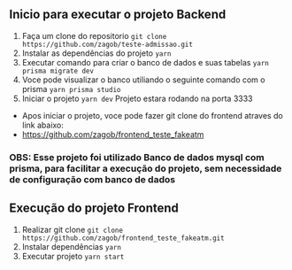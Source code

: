 ## Inicio para executar o projeto Backend
1. Faça um clone do repositorio ```git clone https://github.com/zagob/teste-admissao.git```
2. Instalar as dependências do projeto ```yarn```
3. Executar comando para criar o banco de dados e suas tabelas ```yarn prisma migrate dev```
4. Voce pode visualizar o banco utiliando o seguinte comando com o prisma ```yarn prisma studio```
5. Iniciar o projeto ```yarn dev``` Projeto estara rodando na porta 3333

- Apos iniciar o projeto, voce pode fazer git clone do frontend atraves do link abaixo:
- https://github.com/zagob/frontend_teste_fakeatm
### OBS: Esse projeto foi utilizado Banco de dados mysql com prisma, para facilitar a execução do projeto, sem necessidade de configuração com banco de dados

## Execução do projeto Frontend
1. Realizar git clone ```git clone https://github.com/zagob/frontend_teste_fakeatm.git```
2. Instalar dependências ```yarn```
3. Executar projeto ```yarn start```
